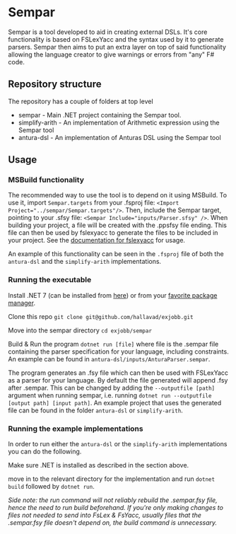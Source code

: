 # Sempar

Sempar is a tool developed to aid in creating external DSLs. It's core functionality is based on FSLexYacc and the syntax used by it to generate parsers. Sempar then aims to put an extra layer on top of said functionality allowing the language creator to give warnings or errors from "any" F# code.

## Repository structure

The repository has a couple of folders at top level
* sempar - Main .NET project containing the Sempar tool.
* simplify-arith - An implementation of Arithmetic expression using the Sempar tool 
* antura-dsl - An implementation of Anturas DSL using the Sempar tool 

## Usage

### MSBuild functionality
The recommended way to use the tool is to depend on it using MSBuild. 
To use it, import `Sempar.targets` from your .fsproj file:
`<Import Project="../sempar/Sempar.targets"/>`. 
Then, include the Sempar target, pointing to your .sfsy file:
`<Sempar Include="inputs/Parser.sfsy" />`. 
When building your project, a file will be created with the .ppsfsy file ending.
This file can then be used by fslexyacc to generate the files to be included in your project. See the [documentation for fslexyacc](https://fsprojects.github.io/FsLexYacc/fsyacc.html) for usage.

An example of this functionality can be seen in the `.fsproj` file of both the `antura-dsl` and the `simplify-arith` implementations.


### Running the executable
Install .NET 7 (can be installed from [here](https://dotnet.microsoft.com/en-us/download))
or from your [favorite package manager](https://learn.microsoft.com/en-us/dotnet/core/install/linux). 

Clone this repo
`git clone git@github.com/hallavad/exjobb.git`

Move into the sempar directory
`cd exjobb/sempar`

Build & Run the program
`dotnet run [file]`
where file is the .sempar file containing the parser specification for your language, including constraints. An example can be found in `antura-dsl/inputs/AnturaParser.sempar`.

The program generates an .fsy file which can then be used with FSLexYacc as a parser for your language. By default the file generated will append .fsy after .sempar. This can be changed by adding the `--outputfile [path]` argument when running sempar, i.e. running `dotnet run --outputfile [output path] [input path]`. An example project that uses the generated file can be found in the folder `antura-dsl` or `simplify-arith`.

### Running the example implementations
In order to run either the `antura-dsl` or the `simplify-arith` implementations you can do the following.

Make sure .NET is installed as described in the section above.

move in to the relevant directory for the implementation and run `dotnet build` followed by `dotnet run`. 

*Side note: the run command will not reliably rebuild the .sempar.fsy file, hence the need to run build beforehand. If you're only making changes to files not needed to send into FsLex & FsYacc, usually files that the .sempar.fsy file doesn't depend on, the build command is unnecessary.*

